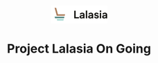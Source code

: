 <p align="center">
  <img src="./src/components/assets/Logo.png" />
</p>

<h1 align="center"> Project Lalasia On Going </h1>
